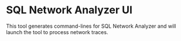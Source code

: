 # SQL Network Analyzer UI

This tool generates command-lines for SQL Network Analyzer and will launch the tool to process network traces.
